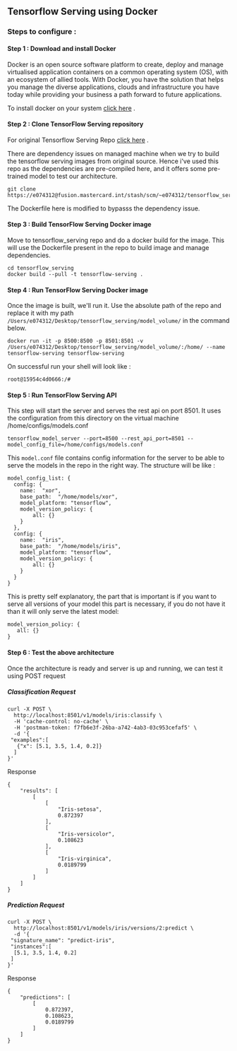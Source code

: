 ## Tensorflow Serving using Docker

### Steps to configure :

#### Step 1 : Download and install Docker

Docker is an open source software platform to create, deploy and manage virtualised application containers on a common operating system (OS), with an ecosystem of allied tools. With Docker, you have the solution that helps you manage the diverse applications, clouds and infrastructure you have today while providing your business a path forward to future applications.

To install docker on your system [click here](https://docs.docker.com/docker-for-mac/install/) .

#### Step 2 : Clone TensorFlow Serving repository
For original Tensorflow Serving Repo [click here](https://github.com/tensorflow/serving) .

There are dependency issues on managed machine when we try to build the tensorflow serving images from original source. Hence i've used this repo as the dependencies are pre-compiled here, and it offers some pre-trained model to test our architecture.
```
git clone https://e074312@fusion.mastercard.int/stash/scm/~e074312/tensorflow_serving.git
```
The Dockerfile here is modified to bypasss the dependency issue.


#### Step 3 : Build TensorFlow Serving Docker image
Move to tensorflow_serving repo and do a docker build for the image. This will use the Dockerfile present in the repo to build image and manage dependencies.
```
cd tensorflow_serving
docker build --pull -t tensorflow-serving .
```
#### Step 4 : Run TensorFlow Serving Docker image

Once the image is built, we'll run it. Use the absolute path of the repo and replace it with my path `/Users/e074312/Desktop/tensorflow_serving/model_volume/` in the command below.
```
docker run -it -p 8500:8500 -p 8501:8501 -v /Users/e074312/Desktop/tensorflow_serving/model_volume/:/home/ --name tensorflow-serving tensorflow-serving
```

On successful run your shell will look like :
```
root@15954c4d0666:/#
```
#### Step 5 : Run TensorFlow Serving API
This step will start the server and serves the rest api on port 8501. It uses the configuration from this directory on the virtual machine /home/configs/models.conf

```
tensorflow_model_server --port=8500 --rest_api_port=8501 --model_config_file=/home/configs/models.conf
```

This `model.conf` file  contains config information for the server to be able to serve the models in the repo in the right way. The structure will be like :
```
model_config_list: {
  config: {
    name:  "xor",
    base_path:  "/home/models/xor",
    model_platform: "tensorflow",
    model_version_policy: {
        all: {}
    }
  },
  config: {
    name:  "iris",
    base_path:  "/home/models/iris",
    model_platform: "tensorflow",
    model_version_policy: {
        all: {}
    }
  }
}
```
This is pretty self explanatory, the part that is important is if you want to serve all versions of your model this part is necessary, if you do not have it than it will only serve the latest model:

```
model_version_policy: {
   all: {}
}
```

#### Step 6 : Test the above architecture
Once the architecture is ready and server is up and running, we can test it using POST request

##### Classification Request
```
curl -X POST \
  http://localhost:8501/v1/models/iris:classify \
  -H 'cache-control: no-cache' \
  -H 'postman-token: f7fb6e3f-26ba-a742-4ab3-03c953cefaf5' \
  -d '{
 "examples":[
   {"x": [5.1, 3.5, 1.4, 0.2]}
  ]
}'
```

Response
```
{
    "results": [
        [
            [
                "Iris-setosa",
                0.872397
            ],
            [
                "Iris-versicolor",
                0.108623
            ],
            [
                "Iris-virginica",
                0.0189799
            ]
        ]
    ]
}
```


##### Prediction Request
```
curl -X POST \
  http://localhost:8501/v1/models/iris/versions/2:predict \
  -d '{
 "signature_name": "predict-iris",
 "instances":[
  [5.1, 3.5, 1.4, 0.2]
 ]
}'
```

Response
```
{
    "predictions": [
        [
            0.872397,
            0.108623,
            0.0189799
        ]
    ]
}
```

